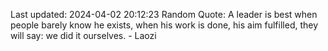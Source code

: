 Last updated: 2024-04-02 20:12:23
Random Quote: A leader is best when people barely know he exists, when his work is done, his aim fulfilled, they will say: we did it ourselves. - Laozi